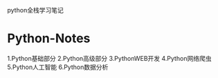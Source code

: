 python全栈学习笔记
# Python-Notes
1.Python基础部分
2.Python高级部分
3.PythonWEB开发
4.Python网络爬虫
5.Python人工智能
6.Python数据分析
